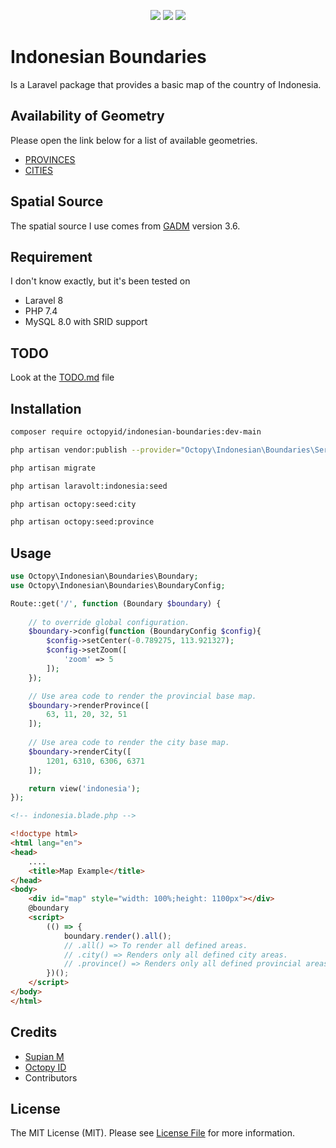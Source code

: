 <p align="center">
    <img src="https://poser.pugx.org/octopyid/indonesian-boundaries/license">
    <img src="https://poser.pugx.org/octopyid/indonesian-boundaries/v">
    <img src="https://poser.pugx.org/octopyid/indonesian-boundaries/downloads">
</p>

# Indonesian Boundaries

Is a Laravel package that provides a basic map of the country of Indonesia.

## Availability of Geometry

Please open the link below for a list of available geometries.

- [PROVINCES](PROVINCES.md)
- [CITIES](CITIES.md)

## Spatial Source

The spatial source I use comes from [GADM](https://gadm.org/index.html) version 3.6.

## Requirement
I don't know exactly, but it's been tested on
 - Laravel 8
 - PHP 7.4
 - MySQL 8.0 with SRID support

## TODO
Look at the [TODO.md](TODO.md) file


## Installation

```bash
composer require octopyid/indonesian-boundaries:dev-main

php artisan vendor:publish --provider="Octopy\Indonesian\Boundaries\ServiceProvider"

php artisan migrate

php artisan laravolt:indonesia:seed

php artisan octopy:seed:city

php artisan octopy:seed:province
```

## Usage

```php
use Octopy\Indonesian\Boundaries\Boundary;
use Octopy\Indonesian\Boundaries\BoundaryConfig;

Route::get('/', function (Boundary $boundary) {
	
    // to override global configuration.
    $boundary->config(function (BoundaryConfig $config){
    	$config->setCenter(-0.789275, 113.921327);
    	$config->setZoom([
            'zoom' => 5
        ]);
    });

    // Use area code to render the provincial base map.
    $boundary->renderProvince([
        63, 11, 20, 32, 51
    ]);
    
    // Use area code to render the city base map.
    $boundary->renderCity([
        1201, 6310, 6306, 6371
    ]);

    return view('indonesia');
});

```

```html
<!-- indonesia.blade.php -->

<!doctype html>
<html lang="en">
<head>
    ....
    <title>Map Example</title>
</head>
<body>
    <div id="map" style="width: 100%;height: 1100px"></div>
    @boundary
    <script>
        (() => {
            boundary.render().all();
            // .all() => To render all defined areas.
            // .city() => Renders only all defined city areas.
            // .province() => Renders only all defined provincial areas.
        })();
    </script>
</body>
</html>

```

## Credits

- [Supian M](https://github.com/SupianIDz)
- [Octopy ID](https://github.com/OctopyID)
- Contributors

## License
The MIT License (MIT). Please see [License File](https://github.com/SupianIDz/LaraPersonate/blob/master/LICENSE) for more information.
